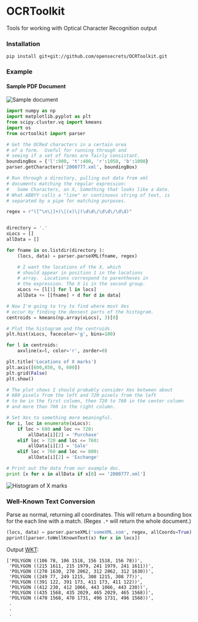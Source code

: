OCRToolkit
==========

Tools for working with Optical Character Recognition output

### Installation

    pip install git+git://github.com/opensecrets/OCRToolkit.git


### Example


#### Sample PDF Document

![Sample document](http://assets.opensecrets.org/github/sample_doc.png "Sample PDF: Periodic Financial Disclosure from the US House of Representatives")


```python
import numpy as np
import matplotlib.pyplot as plt
from scipy.cluster.vq import kmeans
import os
from ocrtoolkit import parser
```

```python
# Get the OCRed characters in a certain area
# of a form.  Useful for running through and 
# seeing if a set of forms are fairly consistant.
boundingBox = {'l':900, 't':400, 'r':1050, 'b':1000}
parser.getCharacters('2000777.xml', boundingBox)
```

```python
# Run through a directory, pulling out data from xml 
# documents matching the regular expression: 
#   Some Characters, an X, Something that looks like a date.
# What ABBYY calls a "line" or continuous string of text, is 
# separated by a pipe for matching purposes.  

regex = r"([^\n\|]+)\|(x)\|(\d\d\/\d\d\/\d\d)"


directory = '.'
xLocs = []
allData = []

for fname in os.listdir(directory ):
    (locs, data) = parser.parseXML(fname, regex)

    # I want the locations of the X, which 
    # should appear in position 1 in the locations 
    # array.  Locations correspond to parentheses in
    # the expression. The X is in the second group.
    xLocs += [l[1] for l in locs]
    allData += [[fname] + d for d in data]

# Now I'm going to try to find where most Xes
# occur by finding the densest parts of the histogram.
centroids = kmeans(np.array(xLocs), 3)[0]

# Plot the histogram and the centroids.
plt.hist(xLocs, facecolor='g', bins=100)

for l in centroids:
    axvline(x=l, color='r', zorder=0)

plt.title('Locations of X marks')
plt.axis([600,850, 0, 600])
plt.grid(False)
plt.show()

# The plot shows I should probably consider Xes between about
# 680 pixels from the left and 720 pixels from the left 
# to be in the first column, then 720 to 760 in the center column
# and more than 760 in the right column.

# Set Xes to something more meaningful.
for i, loc in enumerate(xLocs):
    if loc > 680 and loc <= 720:
        allData[i][2] = 'Purchase'
    elif loc > 720 and loc <= 760:
        allData[i][2] = 'Sale'
    elif loc > 760 and loc <= 800:
        allData[i][2] = 'Exchange'

# Print out the data from our example doc.
print [x for x in allData if x[0] == '2000777.xml']
```


![Histogram of X marks](http://assets.opensecrets.org/github/x_mark_hist.png "Histogram of X marks")




### Well-Known Text Conversion

Parse as normal, returning all coordinates.  This will return a bounding box for the each line with a match.  (Regex ```.*``` will return the whole document.)

```python
(locs, data) = parser.parseXML('someXML.xom', regex, allCoords=True)
pprint([parser.toWellKnownText(x) for x in locs])
```

Output [WKT](http://en.wikipedia.org/wiki/Well-known_text):
```
['POLYGON ((106 78, 106 1518, 156 1518, 156 78))',
 'POLYGON ((215 1611, 215 1979, 241 1979, 241 1611))',
 'POLYGON ((270 1630, 270 2062, 312 2062, 312 1630))',
 'POLYGON ((249 77, 249 1215, 308 1215, 308 77))',
 'POLYGON ((391 122, 391 173, 411 173, 411 122))',
 'POLYGON ((412 230, 412 1066, 443 1066, 443 230))',
 'POLYGON ((435 1568, 435 2029, 465 2029, 465 1568))',
 'POLYGON ((470 1568, 470 1731, 496 1731, 496 1568))',
 .
 .
 .
 
```



